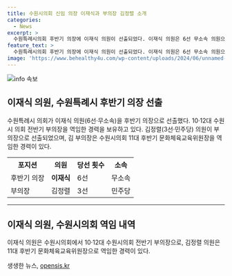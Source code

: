 ```yaml
---
title: 수원시의회 신임 의장 이재식과 부의장 김정렬 소개
categories:
  - News
excerpt: >
  수원특례시의회 후반기 의장에 이재식 의원이 선출되었다. 이재식 의원은 6선 무소속 의원으로, 이전에는 수원시의회 부의장을 역임한 경력이 있다. 또한, 김정렬 의원이 부의장으로 선출되었는데, 그 역시 수원시의회 문화체육교육위원장을 역임한 경력이 있다.
feature_text: >
  수원특례시의회 후반기 의장에 이재식 의원이 선출되었다. 이재식 의원은 6선 무소속 의원으로, 이전에는 수원시의회 부의장을 역임한 경력이 있다. 또한, 김정렬 의원이 부의장으로 선출되었는데, 그 역시 수원시의회 문화체육교육위원장을 역임한 경력이 있다.
image: 'https://www.behealthy4u.com/wp-content/uploads/2024/06/unnamed-file.png'
---
```


<p><img src="https://www.behealthy4u.com/wp-content/uploads/2024/06/unnamed-file.png" alt="info 속보" /></p>

<h2 data-ke-size="size26">이재식 의원, 수원특례시 후반기 의장 선출</h2>

<p data-ke-size="size16">수원특례시 의회가 이재식 의원(6선·무소속)을 후반기 의장으로 선출했다. 10·12대 수원시 의회 전반기 부의장을 역임한 경력을 보유하고 있다. 김정렬(3선·민주당) 의원이 부의장으로 선출되었으며, 김 부의장은 수원시의회 11대 후반기 문화체육교육위원장을 역임한 경력이 있다.</p>

<table>
  <tr>
    <th>포지션</th>
    <th>의원</th>
    <th>당선 횟수</th>
    <th>소속</th>
  </tr>
  <tr>
    <td>후반기 의장</td>
    <td><b>이재식</b></td>
    <td>6선</td>
    <td>무소속</td>
  </tr>
  <tr>
    <td>부의장</td>
    <td>김정렬</td>
    <td>3선</td>
    <td>민주당</td>
  </tr>
</table>

<hr>

<h2 data-ke-size="size26">이재식 의원, 수원시의회 역임 내역</h2>

<p data-ke-size="size16">이재식 의원은 수원시의회에서 10·12대 수원시의회 전반기 부의장으로, 김정렬 의원은 11대 후반기 문화체육교육위원장으로 역임한 경력이 있다. </p>
생생한 뉴스, <a href="https://opensis.kr" rel="dofollow">opensis.kr</a>


